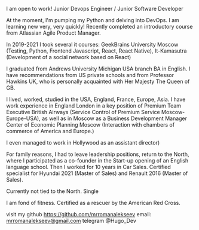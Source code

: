 I am open to work! Junior Devops Engineer / Junior Software Developer 

At the moment, I'm pumping my Python and delving into DevOps. I am learning new very, very quickly! Recently completed an introductory course from Atlassian Agile Product Manager.

In 2019-2021 I took several it courses: GeekBrains University Moscow (Testing, Python, Frontend Javascript, React, React Native), It-Kamasutra (Development of a social network based on React) 

I graduated from Andrews University Michigan USA branch BA in English. I have recommendations from US private schools and from Professor Hawkins UK, who is personally acquainted with Her Majesty The Queen of GB.

I lived, worked, studied in the USA, England, France, Europe, Asia. I have work experience in England London in a key position of Premium Team Executive British Airways (Service Control of Premium Service Moscow- Europe-USA), as well as in Moscow as a Business Development Manager Center of Economic Planning Moscow (Interaction with chambers of commerce of America and Europe.)

I even managed to work in Hollywood as an assistant director)

For family reasons, I had to leave leadership positions, return to the North, where I participated as a co-founder in the Start-up opening of an English language school. Then I worked for 10 years in Car Sales. Certified specialist for Hyundai 2021 (Master of Sales) and Renault 2016 (Master of Sales).

Currently not tied to the North. Single

I am fond of fitness. Certified as a rescuer by the American Red Cross.

visit my github https://github.com/mrromanalekseev 
email: mrromanalekseev@gmail.com
telegram @Hugo_Dev


